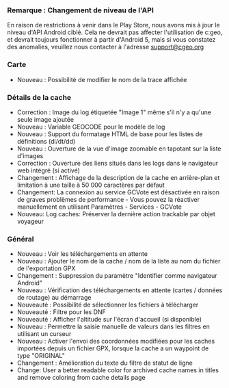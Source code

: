 
### Remarque : Changement de niveau de l'API
En raison de restrictions à venir dans le Play Store, nous avons mis à jour le niveau d'API Android ciblé. Cela ne devrait pas affecter l'utilisation de c:geo, et devrait toujours fonctionner à partir d'Android 5, mais si vous constatez des anomalies, veuillez nous contacter à l'adresse support@cgeo.org

### Carte
- Nouveau : Possibilité de modifier le nom de la trace affichée

### Détails de la cache
- Correction : Image du log étiquetée "Image 1" même s'il n'y a qu'une seule image ajoutée
- Nouveau : Variable GEOCODE pour le modèle de log
- Nouveau : Support du formatage HTML de base pour les listes de définitions (dl/dt/dd)
- Nouveau : Ouverture de la vue d'image zoomable en tapotant sur la liste d'images
- Correction : Ouverture des liens situés dans les logs dans le navigateur web intégré (si activé)
- Changement : Affichage de la description de la cache en arrière-plan et limitation à une taille à 50 000 caractères par défaut
- Changement: La connexion au service GCVote est désactivée en raison de graves problèmes de performance - Vous pouvez la réactiver manuellement en utilisant Paramètres - Services - GCVote
- Nouveau: Log caches: Préserver la dernière action trackable par objet voyageur

### Général
- Nouveau : Voir les téléchargements en attente
- Nouveau : Ajouter le nom de la cache / nom de la liste au nom du fichier de l'exportation GPX
- Changement : Suppression du paramètre "Identifier comme navigateur Android"
- Nouveau : Vérification des téléchargements en attente (cartes / données de routage) au démarrage
- Nouveauté : Possibilité de sélectionner les fichiers à télécharger
- Nouveauté : Filtre pour les DNF
- Nouveauté : Afficher l'altitude sur l'écran d'accueil (si disponible)
- Nouveau : Permettre la saisie manuelle de valeurs dans les filtres en utilisant un curseur
- Nouveau : Activer l'envoi des coordonnées modifiées pour les caches importées depuis un fichier GPX, lorsque la cache a un waypoint de type "ORIGINAL"
- Changement : Amélioration du texte du filtre de statut de ligne
- Change: User a better readable color for archived cache names in titles and remove coloring from cache details page
